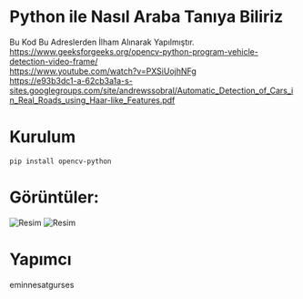 # Python ile Nasıl Araba Tanıya Biliriz
Bu Kod  Bu Adreslerden İlham Alınarak Yapılmıştır.
https://www.geeksforgeeks.org/opencv-python-program-vehicle-detection-video-frame/<br>
https://www.youtube.com/watch?v=PXSiUojhNFg<br>
https://e93b3dc1-a-62cb3a1a-s-sites.googlegroups.com/site/andrewssobral/Automatic_Detection_of_Cars_in_Real_Roads_using_Haar-like_Features.pdf<br>
# Kurulum
```pip install opencv-python```
# Görüntüler:
![Resim](img/1.png)
![Resim](img/2.PNG)
# Yapımcı
eminnesatgurses
